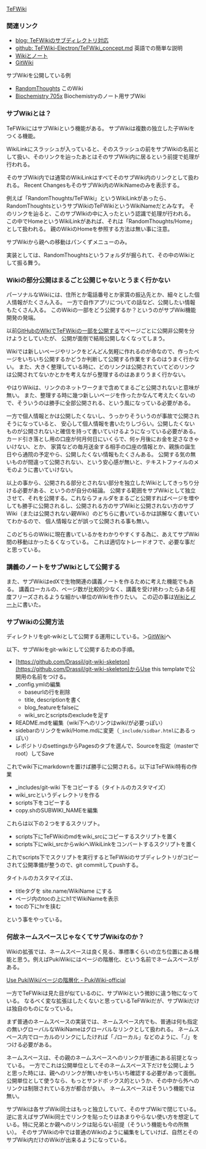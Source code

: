 [TeFWiki](TeFWiki.md)

### 関連リンク

- [blog: TeFWikiのサブディレクトリ対応](https://karino2.github.io/2021/09/26/TeFWiki_subdir_support.html)
- [github: TeFWiki-Electron/TeFWiki_concept.md](https://github.com/karino2/TeFWiki-Electron/blob/main/TeFWiki_concept.md) 英語での簡単な説明
- [Wikiとノート](Wikiとノート.md)
- [GitWiki](GitWiki.md)

サブWikiを公開している例
- [RandomThoughts](https://karino2.github.io/RandomThoughts/Home) このWiki
- [Biochemistry 705x](https://karino2.github.io/Biochemistry705x/Home) Biochemistryのノート用サブWiki

### サブWikiとは？

TeFWikiにはサブWikiという機能がある。
サブWikiは複数の独立した子Wikiをつくる機能。

WikiLinkにスラッシュが入っていると、そのスラッシュの前をサブWikiの名前として扱い、そのリンクを辿ったあとはそのサブWiki内に居るという前提で処理が行われる。

そのサブWiki内では通常のWikiLinkはすべてそのサブWiki内のリンクとして扱われる。
Recent ChangesもそのサブWiki内のWikiNameのみを表示する。

例えば「RandomThoughts/TeFWiki」というWikiLinkがあったら、RandomThoughtsというサブWikiのTeFWikiというWikiNameだとみなす。
そのリンクを辿ると、このサブWIkiの中に入ったという認識で処理が行われる。
この中でHomeというWikiLinkがあれば、それは「RandomThoughts/Home」として扱われる。
親のWikiのHomeを参照する方法は無い事に注意。

サブWikiから親への移動はパンくずメニューのみ。

実装としては、RandomThoughtsというフォルダが掘られて、その中のWikiとして振る舞う。

### Wikiの部分公開はまるごと公開じゃないとうまく行かない

パーソナルなWikiには、住所とか電話番号とか家賃の振込先とか、細々とした個人情報がたくさん入る。
一方で自作アプリについての話など、公開したい情報もたくさん入る。
このWikiの一部をどう公開するか？というのがサブWiki機能開発の発端。

以前[GitHubのWIkiでTeFWikiの一部を公開する](https://karino2.github.io/2021/05/05/gwiki_tefwiki.html)でページごとに公開非公開を分けようとしていたが、
公開が面倒で結局公開しなくなってしまう。

Wikiでは新しいページやリンクをどんどん気軽に作れるのが命なので、作ったページをいちいち公開するかどうか判断して公開する作業をするのはうまく行かない。
また、大きく整理している時に、どのリンクは公開されていてどのリンクは公開されてないかとかを考えながら整理するのはあまりうまく行かない。

やはりWikiは、リンクのネットワークまで含めてまるごと公開されないと意味が無い。
また、整理する時に幾つ新しいページを作ったかなんて考えたくないので、そういうのは勝手に全部公開される、という風になっている必要がある。

一方で個人情報とかは公開したくないし、うっかりそういうのが事故で公開されそうになっていると、
安心して個人情報を書いたりしづらい。公開したくないものが公開されないと確信を持って書いていけるようになっている必要がある。
カード引き落とし用の口座が何月何日にいくらで、何ヶ月後にお金を足さなきゃいけない、とか、
家賃などの毎月送金する相手の口座の情報とか、親族の誕生日やら通院の予定やら、公開したくない情報もたくさんある。
公開する気の無いものが間違って公開されない、という安心感が無いと、テキストファイルのメモのように書いていけない。

以上の事から、公開される部分とされない部分を独立したWikiとしてきっちり分ける必要がある、というのが自分の結論。
公開する範囲をサブWikiとして独立させて、それを公開する。これならフォルダをまるごと公開すればページを増やしても勝手に公開されるし、公開される方のサブWikiと公開されない方のサブWiki（または公開されない親Wiki）のどちらに書いているかは誤解なく書いていてわかるので、
個人情報などが誤って公開される事も無い。

このどちらのWikiに現在書いているかをわかりやすくする為に、あえてサブWiki間の移動はかったるくなっている。
これは適切なトレードオフで、必要な事だと思っている。

### 講義のノートをサブWIkiとして公開する

また、サブWikiはedXで生物関連の講義ノートを作るために考えた機能でもある。
講義ローカルの、ページ数が比較的少なく、講義を受け終わったらある程度フリーズされるような細かい単位のWikiを作りたい。
この辺の事は[Wikiとノート](Wikiとノート.md)に書いた。

### サブWikiの公開方法

ディレクトリをgit-wikiとして公開する運用にしている。＞[GitWiki](GitWiki.md)へ

以下、サブWikiをgit-wikiとして公開するための手順。

- [https://github.com/Drassil/git-wiki-skeleton](https://github.com/Drassil/git-wiki-skeleton)からUse this templateで公開用の名前をつける。
- _config.ymlの編集
  - baseurlの行を削除
  - title, descriptionを書く
  - blog_featureをfalseに
  - wiki_srcとscriptsのexcludeを足す
- README.mdを編集（wiki下へのリンクはwiki/が必要っぽい）
- sidebarのリンクをwiki/Home.mdに変更（`_include/sidbar.html`にあるっぽい）
- レポジトリのsettingsからPagesのタブを選んで、Sourceを指定（masterでroot）してSave

これでwiki下にmarkdownを置けば勝手に公開される。以下はTeFWiki特有の作業

- _includes/git-wiki 下をコピーする（タイトルのカスタマイズ）
- wiki_srcというディレクトリを作る
- scripts下をコピーする 
- copy.shのSUBWIKI_NAMEを編集

これらは以下の２つをするスクリプト。

- scripts下にTeFWikiのmdをwiki_srcにコピーするスクリプトを置く
- scripts下にwiki_srcからwikiへWikiLinkをコンバートするスクリプトを置く

これでscripts下でスクリプトを実行するとTeFWikiのサブディレクトリがコピーされて公開準備が整うので、git commitしてpushする。

タイトルのカスタマイズは、

- titleタグを site.name/WikiName にする
- ページ内のtocの上にh1でWikiNameを表示
- tocの下にhrを挟む

という事をやっている。

### 何故ネームスペースじゃなくてサブWikiなのか？

Wikiの拡張では、ネームスペースは良く見る、準標準くらいの立ち位置にある機能と思う。例えばPukiWikiにはページの階層化、という名前でネームスペースがある。

[Use PukiWiki/ページの階層化 - PukiWiki-official](https://pukiwiki.osdn.jp/?Use+PukiWiki/%E3%83%9A%E3%83%BC%E3%82%B8%E3%81%AE%E9%9A%8E%E5%B1%A4%E5%8C%96)

一方でTeFWikiは見た目が似ているのに、サブWikiという微妙に違う物になっている。
なるべく変な拡張はしたくないと思っているTeFWikiだが、サブWikiだけは独自のものになっている。

まず普通のネームスペースの実装では、ネームスペース内でも、普通は何も指定の無いグローバルなWikiNameはグローバルなリンクとして扱われる。
ネームスペース内でローカルのリンクにしたければ「./ローカル」などのように、「./」をつける必要がある。

ネームスペースは、その親のネームスペースへのリンクが普通にある前提となっている。
一方でこれは公開単位としてそのネームスペース下だけを公開しようと思った時には、親へのリンクが無いかをいちいち確認する必要があって面倒。
公開単位として使うなら、もっとサンドボックス的というか、その中から外へのリンクは制限されている方が都合が良い。
ネームスペースはそういう機能では無い。

サブWikiは各サブWiki同士はもっと独立していて、そのサブWikiで閉じている。逆に言えばサブWiki同士でリンクを貼ったりはあまりやらない使い方を想定している。特に兄弟とか親へのリンクは貼らない前提（そういう機能も今の所無い）。
そのサブWikiの中では普通のWikiのように編集をしていけば、自然とそのサブWiki内だけのWikiが出来るようになっている。
